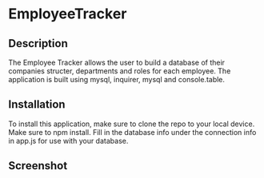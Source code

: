 # EmployeeTracker

## Description
The Employee Tracker allows the user to build a database of their companies structer, departments and roles for each employee. The application is built using mysql, inquirer, mysql and console.table.

## Installation
To install this application, make sure to clone the repo to your local device.
Make sure to npm install.
Fill in the database info under the connection info in app.js for use with your database.

## Screenshot
